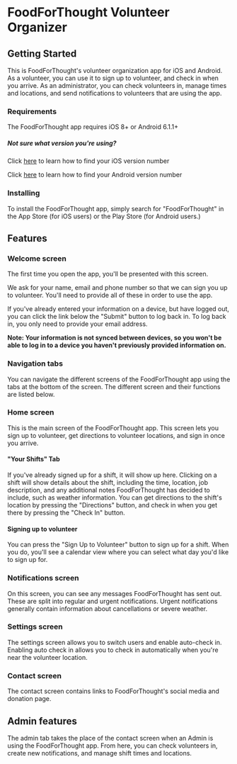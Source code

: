 # FoodForThought Volunteer Organizer

## Getting Started

This is FoodForThought's volunteer organization app for iOS and Android. As a volunteer, you can use it to sign up to volunteer, and check in when you arrive. As an administrator, you can check volunteers in, manage times and locations, and send notifications to volunteers that are using the app.

### Requirements

The FoodForThought app requires iOS 8+ or Android 6.1.1+

##### Not sure what version you're using?

Click [here][a9eb7041] to learn how to find your iOS version number

Click [here][90ec8a7d] to learn how to find your Android version number

  [a9eb7041]: https://support.apple.com/en-us/HT201685 "How to check version number in iOS"
  [90ec8a7d]: https://www.howtogeek.com/230737/how-to-find-out-which-version-of-android-you-have/ "How to check version number in Android"

### Installing

To install the FoodForThought app, simply search for "FoodForThought" in the App Store (for iOS users) or the Play Store (for Android users.)

[//]: # (Maybe put pictures of the apps in the app stores here once we can get screenshots of that?)

## Features

### Welcome screen

The first time you open the app, you'll be presented with this screen.

[//]: # (Picture of the login screen)

We ask for your name, email and phone number so that we can sign you up to volunteer. You'll need to provide all of these in order to use the app.

If you've already entered your information on a device, but have logged out, you can click the link below the "Submit" button to log back in. To log back in, you only need to provide your email address.

**Note: Your information is not synced between devices, so you won't be able to log in to a device you haven't previously provided information on.**

### Navigation tabs

You can navigate the different screens of the FoodForThought app using the tabs at the bottom of the screen. The different screen and their functions are listed below.

[//]: # (Picture of nav tabs)

### Home screen

This is the main screen of the FoodForThought app. This screen lets you sign up to volunteer, get directions to volunteer locations, and sign in once you arrive.

[//]: # (Picture of the home screen)

#### "Your Shifts" Tab

If you've already signed up for a shift, it will show up here. Clicking on a shift will show details about the shift, including the time, location, job description, and any additional notes FoodForThought has decided to include, such as weather information. You can get directions to the shift's location by pressing the "Directions" button, and check in when you get there by pressing the "Check In" button.

#### Signing up to volunteer

You can press the "Sign Up to Volunteer" button to sign up for a shift. When you do, you'll see a calendar view where you can select what day you'd like to sign up for.

[//]: # (Picture of calendar)

[//]: # (Is this part up to date?)

### Notifications screen

On this screen, you can see any messages FoodForThought has sent out. These are split into regular and urgent notifications. Urgent notifications generally contain information about cancellations or severe weather.

[//]: # (Picture of notifications screen)

### Settings screen

The settings screen allows you to switch users and enable auto-check in. Enabling auto check in allows you to check in automatically when you're near the volunteer location.

[//]: # (Picture of settings screen)

### Contact screen

The contact screen contains links to FoodForThought's social media and donation page.

[//]: # (Picture of contact screen)

## Admin features

The admin tab takes the place of the contact screen when an Admin is using the FoodForThought app. From here, you can check volunteers in, create new notifications, and manage shift times and locations.
